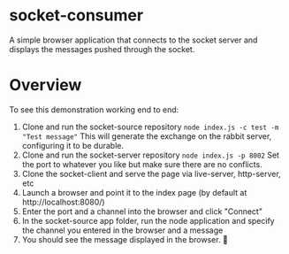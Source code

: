 # socket-consumer
A simple browser application that connects to the socket server and displays the messages pushed through the socket.

# Overview
To see this demonstration working end to end:

1. Clone and run the socket-source repository
   `node index.js -c test -m "Test message"`
   This will generate the exchange on the rabbit server, configuring it to be durable.
2. Clone and run the socket-server repository
   `node index.js -p 8002`
   Set the port to whatever you like but make sure there are no conflicts.
3. Clone the socket-client and serve the page via live-server, http-server, etc
4. Launch a browser and point it to the index page (by default at http://localhost:8080/)
5. Enter the port and a channel into the browser and click "Connect"
6. In the socket-source app folder, run the node application and specify the channel you entered in the browser and a message
7. You should see the message displayed in the browser. :tada:
